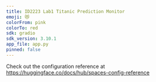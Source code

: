 ```yaml
---
title: ID2223 Lab1 Titanic Prediction Monitor
emoji: 😻
colorFrom: pink
colorTo: red
sdk: gradio
sdk_version: 3.10.1
app_file: app.py
pinned: false
---
```


Check out the configuration reference at https://huggingface.co/docs/hub/spaces-config-reference
